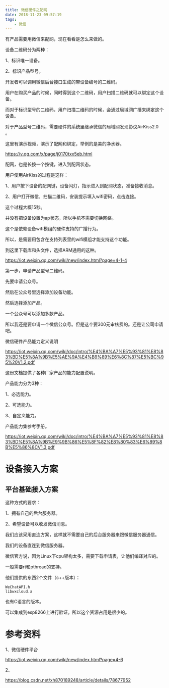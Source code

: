 ```yaml
---
title: 微信硬件之配网
date: 2018-11-23 09:57:19
tags:
	- 微信
---
```




有产品需要用微信来配网，现在看看是怎么来做的。



设备二维码分为两种：

1、标识唯一设备。

2、标识产品型号。

开发者可以调用微信后台接口生成的带设备编号的二维码。

用户在购买产品的时候，同时得到这个二维码，用户扫描二维码就可以绑定这个设备。

而对于标识型号的二维码，用户扫描二维码的时候，会通过局域网广播来绑定这个设备。

对于产品型号二维码，需要硬件的系统里继承微信的局域网发现协议AirKiss2.0 。



这里有演示视频，演示了配网和绑定，举例的是美的净水器。

https://v.qq.com/x/page/j0170txx5eb.html

配网，也是长按一个按键，进入到配网状态。



用户使用AirKiss的过程是这样：

1、用户按下设备的配网键，设备闪灯，指示进入到配网状态，准备接收消息。

2、用户打开微信，扫描二维码，安装提示填入wifi密码，点击连接。

这个过程大概15秒。

并没有把设备设置为ap状态，所以手机不需要切换网络。

这个是依赖设备wifi模组的硬件支持的广播行为。

所以，是需要用包含在支持列表里的wifi模组才能支持这个功能。



到这里下载库和头文件，选择ARM通用的这种。

https://iot.weixin.qq.com/wiki/new/index.html?page=4-1-4



第一步，申请产品型号二维码。

先要申请公众号。

然后在公众号里选择添加设备功能。

然后选择添加产品。

一个公众号可以添加多款产品。

所以我还是要申请一个微信公众号。但是这个要300元审核费的。还是让公司申请吧。



微信硬件产品能力定义说明

https://iot.weixin.qq.com/wiki/doc/intro/%E4%BA%A7%E5%93%81%E8%83%BD%E5%8A%9B%E5%AE%9A%E4%B9%89%E6%8C%87%E5%BC%95%20V1.2.pdf

这份文档提供了各种厂家产品的能力配置说明。

产品能力分为3种：

1、必选能力。

2、可选能力。

3、自定义能力。

产品能力集参考手册。

https://iot.weixin.qq.com/wiki/doc/intro/%E4%BA%A7%E5%93%81%E8%83%BD%E5%8A%9B%E9%9B%86%E5%8F%82%E8%80%83%E6%89%8B%E5%86%8CV1.3.pdf



# 设备接入方案

## 平台基础接入方案

这种方式的要求：

1、拥有自己的后台服务器。

2、希望设备可以收发微信消息。



我们应该采用直连方案，这样就不需要自己的后台服务器来跟微信服务器通信。

我们的设备直连到微信服务器。

微信官方说，因为Linux下cpu架构太多，需要下载申请表，让他们编译对应的。

一般需要rt和pthread的支持。

他们提供的东西2个文件（c++版本）：

```
WeChatAPI.h
libwxcloud.a
```

也有C语言的版本。



可以集成到esp8266上进行验证。所以这个资源占用是很少的。



# 参考资料

1、微信硬件平台

https://iot.weixin.qq.com/wiki/new/index.html?page=4-6

2、

https://blog.csdn.net/xh870189248/article/details/78677952